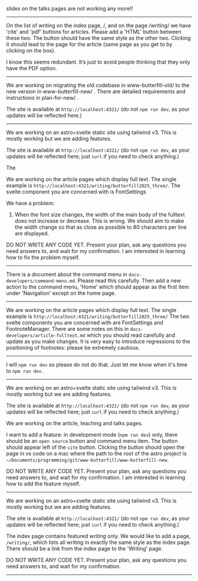 slides on the talks pages are not working any more!!

---

On the list of writing on the index page, /, and on the page /writing/ we have 'cite' and 'pdf' buttons for articles. Please add a 'HTML' button between these two. The button should have the same style as the other two. Clicking it should lead to the page for the article (same page as you get to by clicking on the box). 

I know this seems redundant. It’s just to avoid people thinking that they only have the PDF option.


---


We are working on migrating the old codebase in www-butterfill-old/ to the new version in 
www-butterfill-new/ . There are detailed requirements and instructions in plan-for-new/ . 

The site is available at `http://localhost:4321/` (do not `npm run dev`, as your updates will be reflected here.)


---

We are working on an astro+svelte static site using tailwind v3. This is mostly working but we are adding features.

The site is available at `http://localhost:4321/` (do not `npm run dev`, as your updates will be reflected here; just `curl` if you need to check anything.)

The 



We are working on the article pages which display full text. The single example is `http://localhost:4321/writing/butterfill2025_three/`.  The svelte component you are concerned with is FontSettings 

We have a problem:

1. When the font size changes, the width of the main body of the fulltext does not increase or decrease. This is wrong.  We should aim to make the width change so that as close as possible to 80 characters per line are displayed.

DO NOT WRITE ANY CODE YET. Present your plan, ask any questions you need answers to, and wait for my confirmation. I am interested in learning how to fix the problem myself.

---

There is a document about the command menu in `docs-developers/command-menu.md`. Please read this carefully. Then add a new action to the command menu, 'Home' which should appear as the first item under 'Navigation' except on the home page.

---

We are working on the article pages which display full text. The single example is `http://localhost:4321/writing/butterfill2025_three/` The two svelte components you are concerned with are FontSettings and FootnoteManager. There are some notes on this in `docs-developers/article-fulltext.md` which you should read carefully and update as you make changes. It is very easy to introduce regressions to the positioning of footnotes: please be extremely cautious.

---

I will `npm run dev` so please do not do that. Just let me know when it's time to `npm run dev`.


---

We are working on an astro+svelte static site using tailwind v3. This is mostly working but we are adding features.

The site is available at `http://localhost:4321/` (do not `npm run dev`, as your updates will be reflected here; just `curl` if you need to check anything.)

We are working on the article, teaching and talks pages. 

I want to add a feature: in development mode (`npm run dev`) only, there should be an `open source` button and command menu item. The button should appear left of the `cite` button. Clicking the button should open the page in vs code on a mac where the path to the root of the astro project is `~/Documents/programming/git/www-butterfill/www-butterfill-new`. 


DO NOT WRITE ANY CODE YET. Present your plan, ask any questions you need answers to, and wait for my confirmation. I am interested in learning how to add the feature myself.

---

We are working on an astro+svelte static site using tailwind v3. This is mostly working but we are adding features.

The site is available at `http://localhost:4321/` (do not `npm run dev`, as your updates will be reflected here; just `curl` if you need to check anything.)

The index page contains featured writing only. We would like to add a page, `/writing/`, which lists all writing in exactly the same style as the index page. There should be a link from the index page to the 'Writing' page.

DO NOT WRITE ANY CODE YET. Present your plan, ask any questions you need answers to, and wait for my confirmation. 

---